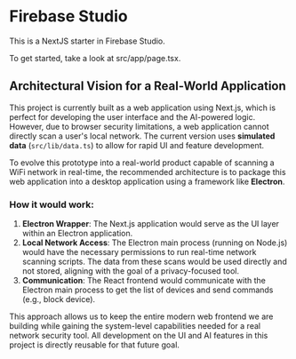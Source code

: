 # Firebase Studio

This is a NextJS starter in Firebase Studio.

To get started, take a look at src/app/page.tsx.

## Architectural Vision for a Real-World Application

This project is currently built as a web application using Next.js, which is perfect for developing the user interface and the AI-powered logic. However, due to browser security limitations, a web application cannot directly scan a user's local network. The current version uses **simulated data** (`src/lib/data.ts`) to allow for rapid UI and feature development.

To evolve this prototype into a real-world product capable of scanning a WiFi network in real-time, the recommended architecture is to package this web application into a desktop application using a framework like **Electron**.

### How it would work:

1.  **Electron Wrapper**: The Next.js application would serve as the UI layer within an Electron application.
2.  **Local Network Access**: The Electron main process (running on Node.js) would have the necessary permissions to run real-time network scanning scripts. The data from these scans would be used directly and not stored, aligning with the goal of a privacy-focused tool.
3.  **Communication**: The React frontend would communicate with the Electron main process to get the list of devices and send commands (e.g., block device).

This approach allows us to keep the entire modern web frontend we are building while gaining the system-level capabilities needed for a real network security tool. All development on the UI and AI features in this project is directly reusable for that future goal.